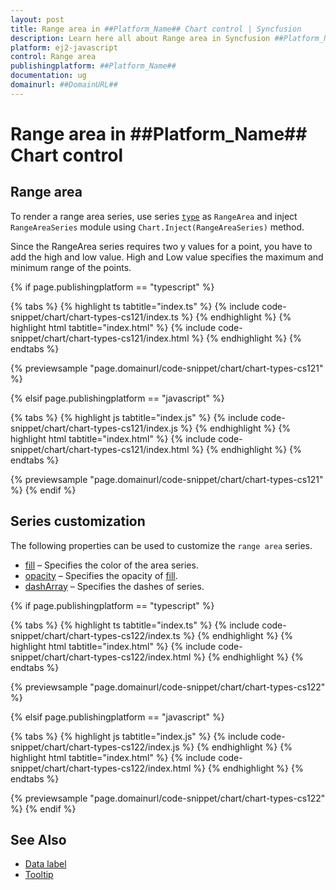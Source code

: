 ```yaml
---
layout: post
title: Range area in ##Platform_Name## Chart control | Syncfusion
description: Learn here all about Range area in Syncfusion ##Platform_Name## Chart control of Syncfusion Essential JS 2 and more.
platform: ej2-javascript
control: Range area 
publishingplatform: ##Platform_Name##
documentation: ug
domainurl: ##DomainURL##
---
```

# Range area in ##Platform_Name## Chart control

## Range area

To render a range area series, use series [`type`](../api/chart/seriesModel/#type-string) as `RangeArea` and inject `RangeAreaSeries` module using `Chart.Inject(RangeAreaSeries)` method.

Since the RangeArea series requires two y values for a point, you have to add the high and low value. High and Low value specifies the maximum and minimum range of the points.

{% if page.publishingplatform == "typescript" %}

 {% tabs %}
{% highlight ts tabtitle="index.ts" %}
{% include code-snippet/chart/chart-types-cs121/index.ts %}
{% endhighlight %}
{% highlight html tabtitle="index.html" %}
{% include code-snippet/chart/chart-types-cs121/index.html %}
{% endhighlight %}
{% endtabs %}
        
{% previewsample "page.domainurl/code-snippet/chart/chart-types-cs121" %}

{% elsif page.publishingplatform == "javascript" %}

{% tabs %}
{% highlight js tabtitle="index.js" %}
{% include code-snippet/chart/chart-types-cs121/index.js %}
{% endhighlight %}
{% highlight html tabtitle="index.html" %}
{% include code-snippet/chart/chart-types-cs121/index.html %}
{% endhighlight %}
{% endtabs %}

{% previewsample "page.domainurl/code-snippet/chart/chart-types-cs121" %}
{% endif %}

## Series customization

The following properties can be used to customize the `range area` series.

* [fill](../api/chart/seriesModel/#fill) – Specifies the color of the area series.
* [opacity](../api/chart/seriesModel/#opacity) – Specifies the opacity of [fill](../api/chart/seriesModel/#fill).
* [dashArray](../api/chart/seriesModel/#dasharray) – Specifies the dashes of series.

{% if page.publishingplatform == "typescript" %}

 {% tabs %}
{% highlight ts tabtitle="index.ts" %}
{% include code-snippet/chart/chart-types-cs122/index.ts %}
{% endhighlight %}
{% highlight html tabtitle="index.html" %}
{% include code-snippet/chart/chart-types-cs122/index.html %}
{% endhighlight %}
{% endtabs %}
        
{% previewsample "page.domainurl/code-snippet/chart/chart-types-cs122" %}

{% elsif page.publishingplatform == "javascript" %}

{% tabs %}
{% highlight js tabtitle="index.js" %}
{% include code-snippet/chart/chart-types-cs122/index.js %}
{% endhighlight %}
{% highlight html tabtitle="index.html" %}
{% include code-snippet/chart/chart-types-cs122/index.html %}
{% endhighlight %}
{% endtabs %}

{% previewsample "page.domainurl/code-snippet/chart/chart-types-cs122" %}
{% endif %}

## See Also

* [Data label](../data-labels/)
* [Tooltip](../tool-tip/)
